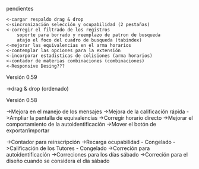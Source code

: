 pendientes 
	
	<-cargar respaldo drag & drop
	<-sincronización selección y ocupabilidad (2 pestañas)
	<-corregir el filtrado de los registros
		soporte para borrado y reemplazo de patron de busqueda
		atajo el foco del cuadro de busqueda (tabindex)
	<-mejorar las equivalencias en el arma horarios
	<-contemplar las opciones para la extensión
	<-incorporar estadisticas de colisiones (arma horarios)
	<-contador de materias combinaciones (combinaciones)
	<-Responsive Desing???

Versión 0.59

->drag & drop (ordenado)

Versión 0.58


->Mejora en el manejo de los mensajes
->Mejora de la calificación rápida
->Ampliar la pantalla de equivalencias
->Corregir horario directo
->Mejorar el comportamiento de la autoidentificación
->Mover el botón de exportar/importar

->Contador para reinscripción
->Recarga ocupabilidad - Congelado
->Calificación de los Tutores - Congelado
->Correción para autoidentificación
->Correciones para los días sábado
->Correción para el diseño cuando se considera el día sábado